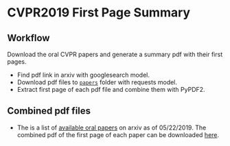 # CVPR2019 First Page Summary

## Workflow
Download the oral CVPR papers and generate a summary pdf with their first pages. 

- Find pdf link in arxiv with googlesearch model. 
- Download pdf files to [`papers`](papers) folder with requests model.
- Extract first page of each pdf file and combine them with PyPDF2.

## Combined pdf files
- The is a list of [available oral papers](assets/available_papers_05222019.md) on arxiv as of 05/22/2019. The combined pdf of the first page of each paper can be downloaded [here](http://www.mediafire.com/file/cjgjkqh9s2hzcv7/_combined_first_pages.pdf/file).

<!--## Resources
- Combine pdf with a script that ships with macOS. [link](https://gotofritz.net/blog/howto/joining-pdf-files-in-os-x-from-the-command-line/)
-->